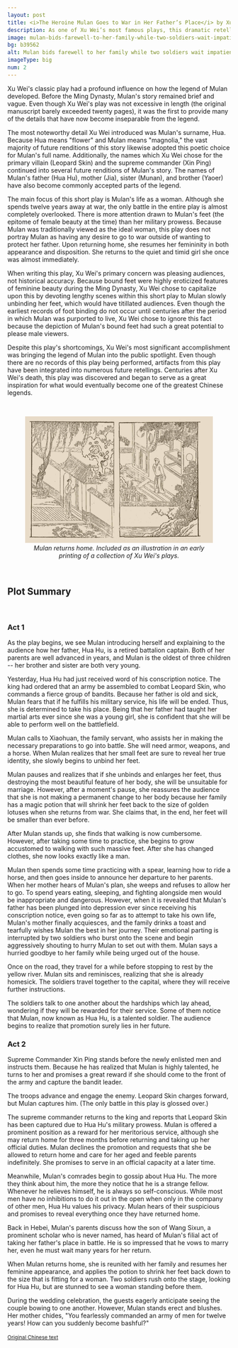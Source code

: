 ```yaml
---
layout: post
title: <i>The Heroine Mulan Goes to War in Her Father’s Place</i> by Xu Wei (&#38604;&#26408;&#34349;&#26367;&#29238;&#24478;&#36557;, c. 1580)
description: As one of Xu Wei’s most famous plays, this dramatic retelling of Mulan’s story is often credited with bringing this legend into the public spotlight.
image: mulan-bids-farewell-to-her-family-while-two-soldiers-wait-impatiently.jpg
bg: b39562
alt: Mulan bids farewell to her family while two soldiers wait impatiently. Included as an illustration in a late woodblock reprinting of a collection of Xu Wei’s plays (Public domain).
imageType: big
num: 2
---
```


Xu Wei's classic play had a profound influence on how the legend of Mulan developed. Before the Ming Dynasty, Mulan's story remained brief and vague. Even though Xu Wei's play was not excessive in length (the original manuscript barely exceeded twenty pages), it was the first to provide many of the details that have now become inseparable from the legend.

The most noteworthy detail Xu Wei introduced was Mulan's surname, Hua. Because Hua means "flower" and Mulan means "magnolia," the vast majority of future renditions of this story likewise adopted this poetic choice for Mulan's full name. Additionally, the names which Xu Wei chose for the primary villain (Leopard Skin) and the supreme commander (Xin Ping) continued into several future renditions of Mulan's story. The names of Mulan's father (Hua Hu), mother (Jia), sister (Munan), and brother (Yaoer) have also become commonly accepted parts of the legend.

The main focus of this short play is Mulan's life as a woman. Although she spends twelve years away at war, the only battle in the entire play is almost completely overlooked. There is more attention drawn to Mulan's feet (the epitome of female beauty at the time) than her military prowess. Because Mulan was traditionally viewed as the ideal woman, this play does not portray Mulan as having any desire to go to war outside of wanting to protect her father. Upon returning home, she resumes her femininity in both appearance and disposition. She returns to the quiet and timid girl she once was almost immediately.

When writing this play, Xu Wei's primary concern was pleasing audiences, not historical accuracy. Because bound feet were highly eroticized features of feminine beauty during the Ming Dynasty, Xu Wei chose to capitalize upon this by devoting lengthy scenes within this short play to Mulan slowly unbinding her feet, which would have titillated audiences. Even though the earliest records of foot binding do not occur until centuries after the period in which Mulan was purported to live, Xu Wei chose to ignore this fact because the depiction of Mulan's bound feet had such a great potential to please male viewers.

Despite this play's shortcomings, Xu Wei's most significant accomplishment was bringing the legend of Mulan into the public spotlight. Even though there are no records of this play being performed, artifacts from this play have been integrated into numerous future retellings. Centuries after Xu Wei's death, this play was discovered and began to serve as a great inspiration for what would eventually become one of the greatest Chinese legends.

<br />
<figure>
<img class="fillimg" src="/assets/images/articles/mulan-returns-home.jpg" alt="Mulan returns home. Included as an illustration in an early woodblock printing of a collection of Xu Wei’s plays" />
<figcaption style="text-align: center;"><i>Mulan returns home. Included as an illustration in an early printing of a collection of Xu Wei's plays.</i></figcaption></figure>
<br />

<h2>Plot Summary</h2>
<br />
<h3>Act 1</h3>
As the play begins, we see Mulan introducing herself and explaining to the audience how her father, Hua Hu, is a retired battalion captain. Both of her parents are well advanced in years, and Mulan is the oldest of three children -- her brother and sister are both very young.

Yesterday, Hua Hu had just received word of his conscription notice. The king had ordered that an army be assembled to combat Leopard Skin, who commands a fierce group of bandits. Because her father is old and sick, Mulan fears that if he fulfills his military service, his life will be ended. Thus, she is determined to take his place. Being that her father had taught her martial arts ever since she was a young girl, she is confident that she will be able to perform well on the battlefield.

Mulan calls to Xiaohuan, the family servant, who assists her in making the necessary preparations to go into battle. She will need armor, weapons, and a horse. When Mulan realizes that her small feet are sure to reveal her true identity, she slowly begins to unbind her feet.

Mulan pauses and realizes that if she unbinds and enlarges her feet, thus destroying the most beautiful feature of her body, she will be unsuitable for marriage. However, after a moment's pause, she reassures the audience that she is not making a permanent change to her body because her family has a magic potion that will shrink her feet back to the size of golden lotuses when she returns from war. She claims that, in the end, her feet will be smaller than ever before.

After Mulan stands up, she finds that walking is now cumbersome. However, after taking some time to practice, she begins to grow accustomed to walking with such massive feet. After she has changed clothes, she now looks exactly like a man.

Mulan then spends some time practicing with a spear, learning how to ride a horse, and then goes inside to announce her departure to her parents. When her mother hears of Mulan's plan, she weeps and refuses to allow her to go. To spend years eating, sleeping, and fighting alongside men would be inappropriate and dangerous. However, when it is revealed that Mulan's father has been plunged into depression ever since receiving his conscription notice, even going so far as to attempt to take his own life, Mulan's mother finally acquiesces, and the family drinks a toast and tearfully wishes Mulan the best in her journey. Their emotional parting is interrupted by two soldiers who burst onto the scene and begin aggressively shouting to hurry Mulan to set out with them. Mulan says a hurried goodbye to her family while being urged out of the house.

Once on the road, they travel for a while before stopping to rest by the yellow river. Mulan sits and reminisces, realizing that she is already homesick. The soldiers travel together to the capital, where they will receive further instructions.

The soldiers talk to one another about the hardships which lay ahead, wondering if they will be rewarded for their service. Some of them notice that Mulan, now known as Hua Hu, is a talented soldier. The audience begins to realize that promotion surely lies in her future.
<br />

<h3>Act 2</h3>
Supreme Commander Xin Ping stands before the newly enlisted men and instructs them. Because he has realized that Mulan is highly talented, he turns to her and promises a great reward if she should come to the front of the army and capture the bandit leader.

The troops advance and engage the enemy. Leopard Skin charges forward, but Mulan captures him. (The only battle in this play is glossed over.)

The supreme commander returns to the king and reports that Leopard Skin has been captured due to Hua Hu's military prowess. Mulan is offered a prominent position as a reward for her meritorious service, although she may return home for three months before returning and taking up her official duties. Mulan declines the promotion and requests that she be allowed to return home and care for her aged and feeble parents indefinitely. She promises to serve in an official capacity at a later time.

Meanwhile, Mulan's comrades begin to gossip about Hua Hu. The more they think about him, the more they notice that he is a strange fellow. Whenever he relieves himself, he is always so self-conscious. While most men have no inhibitions to do it out in the open when only in the company of other men, Hua Hu values his privacy. Mulan hears of their suspicious and promises to reveal everything once they have returned home.

Back in Hebei, Mulan's parents discuss how the son of Wang Sixun, a prominent scholar who is never named, has heard of Mulan's filial act of taking her father's place in battle. He is so impressed that he vows to marry her, even he must wait many years for her return.

When Mulan returns home, she is reunited with her family and resumes her feminine appearance, and applies the potion to shrink her feet back down to the size that is fitting for a woman. Two soldiers rush onto the stage, looking for Hua Hu, but are stunned to see a woman standing before them.

During the wedding celebration, the guests eagerly anticipate seeing the couple bowing to one another. However, Mulan stands erect and blushes. Her mother chides, "You fearlessly commanded an army of men for twelve years! How can you suddenly become bashful?"

<small><a href="https://archive.org/details/02111248.cn/page/n64">Original Chinese text</a></small>

<script type="application/ld+json">
{
  "@context": "http://schema.org",
  "@type": "Play",
  "name": "The Heroine Mulan Goes to War in Her Father's Place",
  "alternateName": ["The Female Mulan",
    "Mulan Joins the Army"],
  "image": "https://mulanbook.com/assets/images/articles/mulan-bids-farewell-to-her-family-while-two-soldiers-wait-impatiently.jpg",
  "author": {
    "@type": "Person",
    "name": "Xu Wei"
  },
  "datePublished": "1580-01-01"
}
</script>

